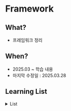 # Framework

## What?

- 프레임워크 정리

## When?

- 2025.03 ~  학습 내용
- 마지막 수정일 : 2025.03.28

## Learning List

<details>
    <summary>List</summary>
 
* ch00 [프레임워크 개요](https://github.com/BangYunseo/TIL/blob/main/ComputerScience/FrameWork/ch00_WhatIsFramework.md)
* 

</details>
